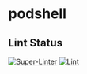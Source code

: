 # podshell

## Lint Status
[![Super-Linter](https://github.com/0x6f677548/podshell/actions/workflows/lint-super-linter.yml/badge.svg)](https://github.com/0x6f677548/podshell/actions/workflows/lint-super-linter.yml)
[![Lint](https://github.com/0x6f677548/podshell/actions/workflows/lint-quick.yml/badge.svg)](https://github.com/0x6f677548/podshell/actions/workflows/lint-quick.yml)
